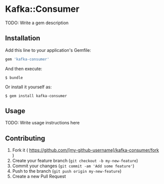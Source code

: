 # Kafka::Consumer

TODO: Write a gem description

## Installation

Add this line to your application's Gemfile:

```ruby
gem 'kafka-consumer'
```

And then execute:

    $ bundle

Or install it yourself as:

    $ gem install kafka-consumer

## Usage

TODO: Write usage instructions here

## Contributing

1. Fork it ( https://github.com/[my-github-username]/kafka-consumer/fork )
2. Create your feature branch (`git checkout -b my-new-feature`)
3. Commit your changes (`git commit -am 'Add some feature'`)
4. Push to the branch (`git push origin my-new-feature`)
5. Create a new Pull Request
